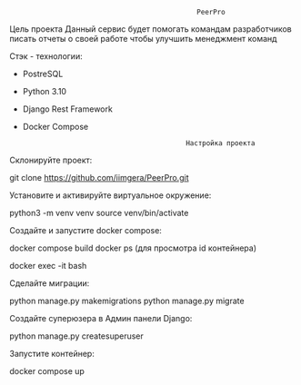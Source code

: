                                                   PeerPro


Цель проекта
Данный сервис будет помогать командам разработчиков писать отчеты о своей работе чтобы улучшить менеджмент команд

Стэк - технологии:
- PostreSQL
- Python 3.10
- Django Rest Framework
- Docker Compose



                                              Настройка проекта
                                              
 Склонируйте проект:
 
 git clone https://github.com/iimgera/PeerPro.git
 
 
Установите и активируйте виртуальное окружение:

python3 -m venv venv
source venv/bin/activate


Создайте и запустите docker compose:

docker compose build
docker ps (для просмотра id контейнера)

docker exec -it <container id> bash

Сделайте миграции:

python manage.py makemigrations
python manage.py migrate

Создайте суперюзера в Админ панели Django:

python manage.py createsuperuser

Запустите контейнер:

docker compose up


